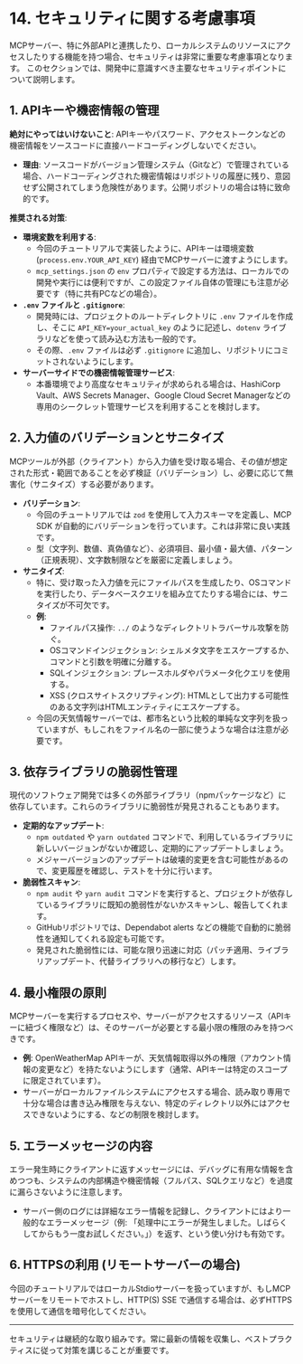 # 14. セキュリティに関する考慮事項

MCPサーバー、特に外部APIと連携したり、ローカルシステムのリソースにアクセスしたりする機能を持つ場合、セキュリティは非常に重要な考慮事項となります。
このセクションでは、開発中に意識すべき主要なセキュリティポイントについて説明します。

## 1. APIキーや機密情報の管理

**絶対にやってはいけないこと**: APIキーやパスワード、アクセストークンなどの機密情報をソースコードに直接ハードコーディングしないでください。

*   **理由**: ソースコードがバージョン管理システム（Gitなど）で管理されている場合、ハードコーディングされた機密情報はリポジトリの履歴に残り、意図せず公開されてしまう危険性があります。公開リポジトリの場合は特に致命的です。

**推奨される対策**:

*   **環境変数を利用する**:
    *   今回のチュートリアルで実装したように、APIキーは環境変数 (`process.env.YOUR_API_KEY`) 経由でMCPサーバーに渡すようにします。
    *   `mcp_settings.json` の `env` プロパティで設定する方法は、ローカルでの開発や実行には便利ですが、この設定ファイル自体の管理にも注意が必要です（特に共有PCなどの場合）。
*   **`.env` ファイルと `.gitignore`**:
    *   開発時には、プロジェクトのルートディレクトリに `.env` ファイルを作成し、そこに `API_KEY=your_actual_key` のように記述し、`dotenv` ライブラリなどを使って読み込む方法も一般的です。
    *   その際、`.env` ファイルは必ず `.gitignore` に追加し、リポジトリにコミットされないようにします。
*   **サーバーサイドでの機密情報管理サービス**:
    *   本番環境でより高度なセキュリティが求められる場合は、HashiCorp Vault、AWS Secrets Manager、Google Cloud Secret Managerなどの専用のシークレット管理サービスを利用することを検討します。

## 2. 入力値のバリデーションとサニタイズ

MCPツールが外部（クライアント）から入力値を受け取る場合、その値が想定された形式・範囲であることを必ず検証（バリデーション）し、必要に応じて無害化（サニタイズ）する必要があります。

*   **バリデーション**:
    *   今回のチュートリアルでは `zod` を使用して入力スキーマを定義し、MCP SDK が自動的にバリデーションを行っています。これは非常に良い実践です。
    *   型（文字列、数値、真偽値など）、必須項目、最小値・最大値、パターン（正規表現）、文字数制限などを厳密に定義しましょう。
*   **サニタイズ**:
    *   特に、受け取った入力値を元にファイルパスを生成したり、OSコマンドを実行したり、データベースクエリを組み立てたりする場合には、サニタイズが不可欠です。
    *   **例**:
        *   ファイルパス操作: `../` のようなディレクトリトラバーサル攻撃を防ぐ。
        *   OSコマンドインジェクション: シェルメタ文字をエスケープするか、コマンドと引数を明確に分離する。
        *   SQLインジェクション: プレースホルダやパラメータ化クエリを使用する。
        *   XSS (クロスサイトスクリプティング): HTMLとして出力する可能性のある文字列はHTMLエンティティにエスケープする。
    *   今回の天気情報サーバーでは、都市名という比較的単純な文字列を扱っていますが、もしこれをファイル名の一部に使うような場合は注意が必要です。

## 3. 依存ライブラリの脆弱性管理

現代のソフトウェア開発では多くの外部ライブラリ（npmパッケージなど）に依存しています。これらのライブラリに脆弱性が発見されることもあります。

*   **定期的なアップデート**:
    *   `npm outdated` や `yarn outdated` コマンドで、利用しているライブラリに新しいバージョンがないか確認し、定期的にアップデートしましょう。
    *   メジャーバージョンのアップデートは破壊的変更を含む可能性があるので、変更履歴を確認し、テストを十分に行います。
*   **脆弱性スキャン**:
    *   `npm audit` や `yarn audit` コマンドを実行すると、プロジェクトが依存しているライブラリに既知の脆弱性がないかスキャンし、報告してくれます。
    *   GitHubリポジトリでは、Dependabot alerts などの機能で自動的に脆弱性を通知してくれる設定も可能です。
    *   発見された脆弱性には、可能な限り迅速に対応（パッチ適用、ライブラリアップデート、代替ライブラリへの移行など）します。

## 4. 最小権限の原則

MCPサーバーを実行するプロセスや、サーバーがアクセスするリソース（APIキーに紐づく権限など）は、そのサーバーが必要とする最小限の権限のみを持つべきです。

*   **例**: OpenWeatherMap APIキーが、天気情報取得以外の権限（アカウント情報の変更など）を持たないようにします（通常、APIキーは特定のスコープに限定されています）。
*   サーバーがローカルファイルシステムにアクセスする場合、読み取り専用で十分な場合は書き込み権限を与えない、特定のディレクトリ以外にはアクセスできないようにする、などの制限を検討します。

## 5. エラーメッセージの内容

エラー発生時にクライアントに返すメッセージには、デバッグに有用な情報を含めつつも、システムの内部構造や機密情報（フルパス、SQLクエリなど）を過度に漏らさないように注意します。

*   サーバー側のログには詳細なエラー情報を記録し、クライアントにはより一般的なエラーメッセージ（例: 「処理中にエラーが発生しました。しばらくしてからもう一度お試しください。」）を返す、という使い分けも有効です。

## 6. HTTPSの利用 (リモートサーバーの場合)

今回のチュートリアルではローカルStdioサーバーを扱っていますが、もしMCPサーバーをリモートでホストし、HTTP(S) SSE で通信する場合は、必ずHTTPSを使用して通信を暗号化してください。

---

セキュリティは継続的な取り組みです。常に最新の情報を収集し、ベストプラクティスに従って対策を講じることが重要です。